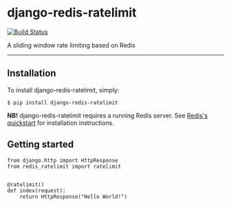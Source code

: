 # django-redis-ratelimit

[![Build Status](https://travis-ci.org/r00m/django-redis-ratelimit.svg?branch=master)](https://travis-ci.org/r00m/django-redis-ratelimit)

A sliding window rate limiting based on Redis

---

## Installation

To install django-redis-ratelimit, simply:

```
$ pip install django-redis-ratelimit
```

**NB!** django-redis-ratelimit requires a running Redis server. See [Redis's quickstart](http://redis.io/topics/quickstart)
 for installation instructions.

## Getting started

```
from django.http import HttpResponse
from redis_ratelimit import ratelimit


@ratelimit()
def index(request):
    return HttpResponse("Hello World!")

```
